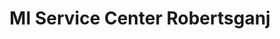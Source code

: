 ---
title: "MI Service Center Robertsganj"
url: /robertsganj/mi-service-center-robertsganj/
shop: Handy
---